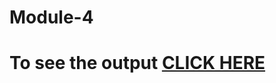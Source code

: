 # Module-4
# To see the output [CLICK HERE](https://gupta-veer-rishabh.github.com/Coursera/Assignments/module-4/index.html)
